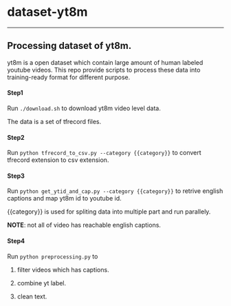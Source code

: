 # dataset-yt8m
----
## Processing dataset of yt8m.
yt8m is a open dataset which contain large amount of human labeled youtube videos. This repo provide scripts to process these data into training-ready format for different purpose.

#### Step1
Run `./download.sh` to download yt8m video level data.

The data is a set of tfrecord files.

#### Step2
Run `python tfrecord_to_csv.py --category {{category}}` to convert tfrecord extension to csv extension.

#### Step3

Run `python get_ytid_and_cap.py --category {{category}}` to retrive english captions and map yt8m id to youtube id.

{{category}} is used for spliting data into multiple part and run parallely.

**NOTE**: not all of video has reachable english captions.

#### Step4

Run `python preprocessing.py` to 

1. filter videos which has captions.

2. combine yt label.

3. clean text.
